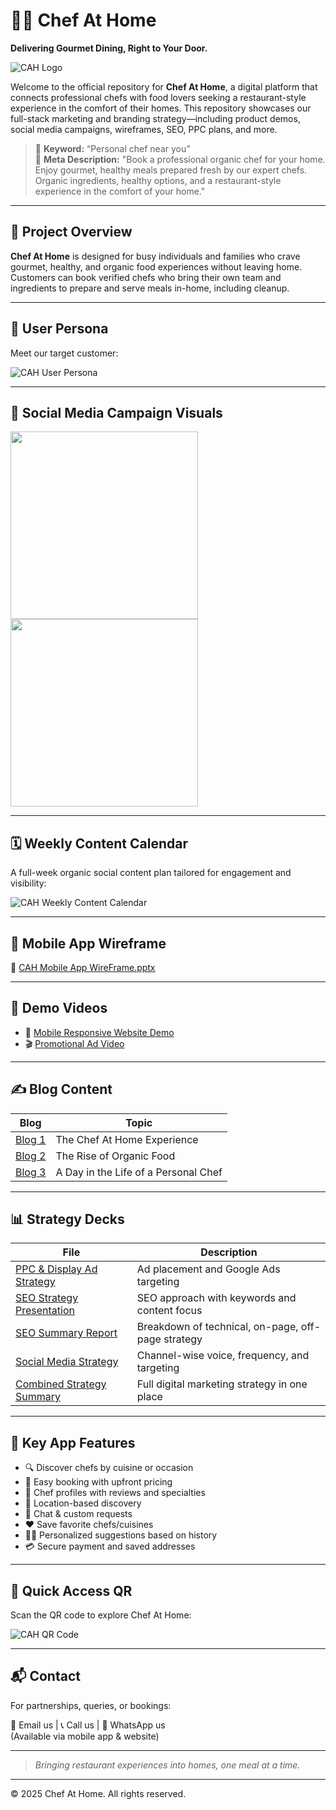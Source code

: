 # 👨‍🍳 Chef At Home

**Delivering Gourmet Dining, Right to Your Door.**

![CAH Logo](https://github.com/mrinalmishra31/Chef-At-Home/blob/main/Chef%20At%20Home/CAH%20Demos%20%26%20Assets/CAH%20Logo.png)

Welcome to the official repository for **Chef At Home**, a digital platform that connects professional chefs with food lovers seeking a restaurant-style experience in the comfort of their homes. This repository showcases our full-stack marketing and branding strategy—including product demos, social media campaigns, wireframes, SEO, PPC plans, and more.

> 🎯 **Keyword:** “Personal chef near you”  
> 📝 **Meta Description:** "Book a professional organic chef for your home. Enjoy gourmet, healthy meals prepared fresh by our expert chefs. Organic ingredients, healthy options, and a restaurant-style experience in the comfort of your home."

---

## 📲 Project Overview

**Chef At Home** is designed for busy individuals and families who crave gourmet, healthy, and organic food experiences without leaving home. Customers can book verified chefs who bring their own team and ingredients to prepare and serve meals in-home, including cleanup.

---

## 👥 User Persona

Meet our target customer:

![CAH User Persona](https://github.com/mrinalmishra31/Chef-At-Home/blob/main/Chef%20At%20Home/CAH%20Demos%20%26%20Assets/CAH%20User%20Persona.png)

---

## 🎯 Social Media Campaign Visuals

<p float="left">
  <img src="https://github.com/mrinalmishra31/Chef-At-Home/blob/main/Chef%20At%20Home/CAH%20Demos%20%26%20Assets/CAH%20Insta%20Demo%20Post%201.png" width="300"/>
  <img src="https://github.com/mrinalmishra31/Chef-At-Home/blob/main/Chef%20At%20Home/CAH%20Demos%20%26%20Assets/CAH%20Insta%20Demo%20Post%202.png" width="300"/>
</p>

---

## 🗓 Weekly Content Calendar

A full-week organic social content plan tailored for engagement and visibility:

![CAH Weekly Content Calendar](https://github.com/mrinalmishra31/Chef-At-Home/blob/main/Chef%20At%20Home/CAH%20Demos%20%26%20Assets/CAH%20Weekly%20Content%20Calendar.png)

---

## 📱 Mobile App Wireframe

📄 [CAH Mobile App WireFrame.pptx](https://github.com/mrinalmishra31/Chef-At-Home/blob/main/Chef%20At%20Home/CAH%20Application%20Wireframe/CAH%20Mobile%20App%20WireFrame.pptx)

---

## 🎥 Demo Videos

- 📱 [Mobile Responsive Website Demo](https://github.com/mrinalmishra31/Chef-At-Home/blob/main/Chef%20At%20Home/CAH%20Demos%20%26%20Assets/1%20CAH%20Mobile%20responsive%20website%20demo.mp4)  
- 🎬 [Promotional Ad Video](https://github.com/mrinalmishra31/Chef-At-Home/blob/main/Chef%20At%20Home/CAH%20Demos%20%26%20Assets/2%20CAH%20Ad%20Video.mp4)

---

## ✍️ Blog Content

| Blog | Topic |
|------|-------|
| [Blog 1](https://github.com/mrinalmishra31/Chef-At-Home/blob/main/Chef%20At%20Home/CAH%20Demos%20%26%20Assets/CAH%20zBlog%201.pdf) | The Chef At Home Experience |
| [Blog 2](https://github.com/mrinalmishra31/Chef-At-Home/blob/main/Chef%20At%20Home/CAH%20Demos%20%26%20Assets/CAH%20zBlog%202.pdf) | The Rise of Organic Food |
| [Blog 3](https://github.com/mrinalmishra31/Chef-At-Home/blob/main/Chef%20At%20Home/CAH%20Demos%20%26%20Assets/CAH%20zBlog%203.pdf) | A Day in the Life of a Personal Chef |

---

## 📊 Strategy Decks

| File | Description |
|------|-------------|
| [PPC & Display Ad Strategy](https://github.com/mrinalmishra31/Chef-At-Home/blob/main/Chef%20At%20Home/CAH%20Final%20Strategies/CAH%20PPC%20%26%20Display%20Ad%20Strategy.pdf) | Ad placement and Google Ads targeting |
| [SEO Strategy Presentation](https://github.com/mrinalmishra31/Chef-At-Home/blob/main/Chef%20At%20Home/CAH%20Final%20Strategies/CAH%20SEO%20Strategy%20Presentation.pdf) | SEO approach with keywords and content focus |
| [SEO Summary Report](https://github.com/mrinalmishra31/Chef-At-Home/blob/main/Chef%20At%20Home/CAH%20Final%20Strategies/CAH%20SEO%20Strategy%20Summary%20Report.pdf) | Breakdown of technical, on-page, off-page strategy |
| [Social Media Strategy](https://github.com/mrinalmishra31/Chef-At-Home/blob/main/Chef%20At%20Home/CAH%20Final%20Strategies/CAH%20Social%20Media%20Strategy.pdf) | Channel-wise voice, frequency, and targeting |
| [Combined Strategy Summary](https://github.com/mrinalmishra31/Chef-At-Home/blob/main/Chef%20At%20Home/CAH%20Final%20Strategies/CAH%20PPC%2C%20Display-Ad%2C%20Social%20Media%20Strategy%20Summary%20Report.pdf) | Full digital marketing strategy in one place |

---

## 🧠 Key App Features

- 🔍 Discover chefs by cuisine or occasion  
- 🧾 Easy booking with upfront pricing  
- 🌟 Chef profiles with reviews and specialties  
- 📍 Location-based discovery  
- 💬 Chat & custom requests  
- ❤️ Save favorite chefs/cuisines  
- 🧑‍🍳 Personalized suggestions based on history  
- 💳 Secure payment and saved addresses  

---

## 📲 Quick Access QR

Scan the QR code to explore Chef At Home:

![CAH QR Code](https://github.com/mrinalmishra31/Chef-At-Home/blob/main/Chef%20At%20Home/CAH%20Demos%20%26%20Assets/CAH%20QR.png)

---

## 📬 Contact

For partnerships, queries, or bookings:

📧 Email us | 📞 Call us | 💬 WhatsApp us  
(Available via mobile app & website)

---

> *Bringing restaurant experiences into homes, one meal at a time.*

---

© 2025 Chef At Home. All rights reserved.
